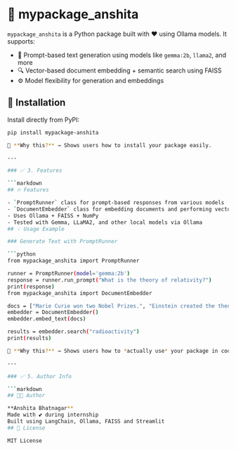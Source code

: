# 🧠 mypackage_anshita

`mypackage_anshita` is a Python package built with ❤️ using Ollama models. It supports:

- 💬 Prompt-based text generation using models like `gemma:2b`, `llama2`, and more
- 🔍 Vector-based document embedding + semantic search using FAISS
- ⚙️ Model flexibility for generation and embeddings
## 🚀 Installation

Install directly from PyPI:

```bash
pip install mypackage-anshita

📌 **Why this?** → Shows users how to install your package easily.

---

### ✅ 3. Features

```markdown
## 🔥 Features

- `PromptRunner` class for prompt-based responses from various models
- `DocumentEmbedder` class for embedding documents and performing vector-based search
- Uses Ollama + FAISS + NumPy
- Tested with Gemma, LLaMA2, and other local models via Ollama
## 💡 Usage Example

### Generate Text with PromptRunner

```python
from mypackage_anshita import PromptRunner

runner = PromptRunner(model='gemma:2b')
response = runner.run_prompt("What is the theory of relativity?")
print(response)
from mypackage_anshita import DocumentEmbedder

docs = ["Marie Curie won two Nobel Prizes.", "Einstein created the theory of relativity."]
embedder = DocumentEmbedder()
embedder.embed_text(docs)

results = embedder.search("radioactivity")
print(results)

📌 **Why this?** → Shows users how to *actually use* your package in code.

---

### ✅ 5. Author Info

```markdown
## 👩‍💻 Author

**Anshita Bhatnagar**  
Made with 💕 during internship  
Built using LangChain, Ollama, FAISS and Streamlit
## 📄 License

MIT License
